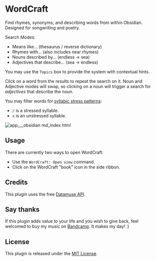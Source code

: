 # WordCraft

Find rhymes, synonyms, and describing words from within Obsidian. Designed for songwriting and poetry.

Search Modes:

-   Means like... (thesaurus / reverse dictionary)
-   Rhymes with... (also includes near rhymes)
-   Nouns described by... (endless -> sea)
-   Adjectives that describe... (sea -> endless)

You may use the `Topics` box to provide the system with contextual hints.

Click on a word from the results to repeat the search on it. Noun and Adjective modes will swap, so clicking on a _noun_ will trigger a search for _adjectives_ that describe the noun.

You may filter words for [syllabic stress patterns](https://youtu.be/JMxzLOSlhbs):
- `/` is a stressed syllable.
- `x` is an unstressed syllable.

![app___obsidian md_index html](https://github.com/user-attachments/assets/cd2c4a3a-51b4-4915-a096-acb1290ed0a8)

## Usage

There are currently two ways to open WordCraft:

-   Use the `WordCraft: Open view` command.
-   Click on the WordCraft "book" icon in the side ribbon.

## Credits

This plugin uses the free [Datamuse API](https://www.datamuse.com/api/).

## Say thanks

If this plugin adds value to your life and you wish to give back, feel welcomed to buy my music on [Bandcamp](https://twinklingkites.bandcamp.com/). It makes my day! :)

## License

This plugin is released under the [MIT License](LICENSE).
